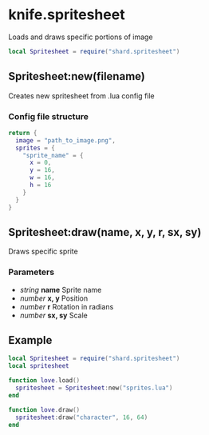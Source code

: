 # knife.spritesheet
Loads and draws specific portions of image

```lua
local Spritesheet = require("shard.spritesheet")
```

## Spritesheet:new(filename)
Creates new spritesheet from .lua config file

### Config file structure
```lua
return {
  image = "path_to_image.png",
  sprites = {
    "sprite_name" = {
      x = 0,
      y = 16,
      w = 16,
      h = 16
    }
  }
}
```

## Spritesheet:draw(name, x, y, r, sx, sy)
Draws specific sprite

### Parameters
 * *string* **name**
  Sprite name
 * *number* **x, y**
  Position
 * *number* **r**
  Rotation in radians
 * *number* **sx, sy**
  Scale

## Example
```lua
local Spritesheet = require("shard.spritesheet")
local spritesheet

function love.load()
  spritesheet = Spritesheet:new("sprites.lua")
end

function love.draw()
  spritesheet:draw("character", 16, 64)
end
```